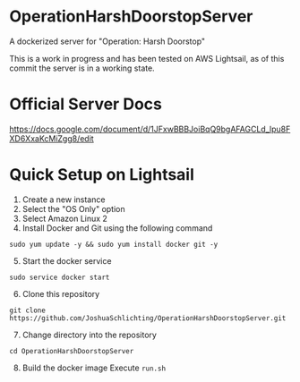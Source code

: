 # OperationHarshDoorstopServer
A dockerized server for "Operation: Harsh Doorstop"

This is a work in progress and has been tested on AWS Lightsail, as of this commit the server is in a working state.

# Official Server Docs
https://docs.google.com/document/d/1JFxwBBBJoiBqQ9bgAFAGCLd_lpu8FXD6XxaKcMiZgg8/edit

# Quick Setup on Lightsail
1. Create a new instance
2. Select the "OS Only" option
3. Select Amazon Linux 2
4. Install Docker and Git using the following command
```
sudo yum update -y && sudo yum install docker git -y
```
5. Start the docker service
```
sudo service docker start
```
6. Clone this repository
```
git clone https://github.com/JoshuaSchlichting/OperationHarshDoorstopServer.git
```
7. Change directory into the repository
```
cd OperationHarshDoorstopServer
```
8. Build the docker image
Execute `run.sh`
